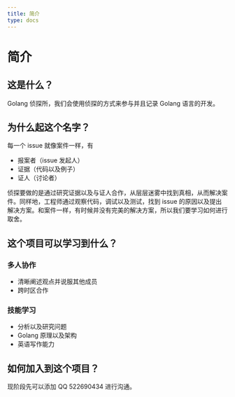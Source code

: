 ```yaml
---
title: 简介
type: docs
---
```


# 简介

## 这是什么？
Golang 侦探所，我们会使用侦探的方式来参与并且记录 Golang 语言的开发。

## 为什么起这个名字？
每一个 issue 就像案件一样，有

- 报案者（issue 发起人）
- 证据（代码以及例子）
- 证人（讨论者）

侦探要做的是通过研究证据以及与证人合作，从层层迷雾中找到真相，从而解决案件。同样地，工程师通过观察代码，调试以及测试，找到 issue 的原因以及提出解决方案。和案件一样，有时候并没有完美的解决方案，所以我们要学习如何进行取舍。

## 这个项目可以学习到什么？

### 多人协作

- 清晰阐述观点并说服其他成员
- 跨时区合作

### 技能学习
    
- 分析以及研究问题
- Golang 原理以及架构
- 英语写作能力

## 如何加入到这个项目？

现阶段先可以添加 QQ 522690434 进行沟通。
